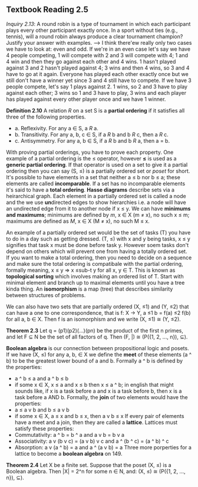 ## Textbook Reading 2.5
*Inquiry 2.13*: A round robin is a type of tournament in which each participant plays every other participant exactly once. In a sport without ties (e.g., tennis), will a round robin always produce a clear tournament champion? Justify your answer with examples. --> I think there'ew really only two cases we have to look at: even and odd. If we're in an even case let's say we have 4 people competing, 1 will compete with 2 and 3 will compete with 4; 1 and 4 win and then they go against each other and 4 wins. 1 hasn't played against 3 and 2 hasn't played against 4; 3 wins and then 4 wins, so 3 and 4 have to go at it again. Everyone has played each other exactly once but we still don't have a winner yet since 3 and 4 still have to compete. If we have 3 people compete, let's say 1 plays against 2. 1 wins, so 2 and 3 have to play against each other; 3 wins so 1 and 3 have to play, 3 wins and each player has played against every other player once and we have 1 winner.

**Definition 2.10** A relation *R* on a set S is a **partial ordering** if it satisfies all three of the
following properties.
- a. Reflexivity. For any a ∈ S, a *R* a.
- b. Transitivity. For any a, b, c ∈ S, if a *R* b and b *R* c, then a *R* c.
- c. Antisymmetry. For any a, b ∈ S, if a *R* b and b *R* a, then a = b.

With proving partial orderings, you have to prove each property. One example of a partial ordering is the ≤ operator, however **≤** is used as a **generic partial ordering**. If that operator is used on a set to give it a partial ordering then you can say (S, ≤) is a partially ordered set or *poset* for short. It's possible to have elements in a set that neither a ≤ b nor b ≤ a; these elements are called **incomparable**. If a set has no incomparable elements it's said to have a **total ordering**. **Hasse diagrams** describe sets via a heirarchical graph. Each element in a partially ordered set is called a node and the we use **un**directed edges to show hierarchies i.e. a node will have an undirected edge from it to another node if x ≤ y. We can have **minimums and maximums**; minimums are defined by *m*, x ∈ X (m ≠ x), no such x ≤ m; maximums are defined as *M*, x ∈ X (M ≠ x), no such M ≤ x. 

An example of a partially ordered set would be the set of tasks (T) you have to do in a day such as getting dressed. (T, ≤) with x and y being tasks, x ≤ y signifies that task x must be done before task y. However soem tasks don't depend on others which will prevent one from having a totally ordered set. If you want to make a total ordering, then you need to decide on a sequence and make sure the total ordering is compatibale with the partial ordering, formally meaning, x ≤ y => x ≤sub-t y for all x, y ∈ T. This is known as **topological sorting** which involves making an ordered list of T. Start with minimal element and branch up to maximal elements until you have a tree kinda thing. An **isomorphism** is a map (tree) that describes similarity between structures of problems.

We can also have two sets that are partially ordered (X, ≤1) and (Y, ≤2) that can have a one to one correspondence, that is f: X -> Y, a ≤1 b = f(a) ≤2 f(b) for all a, b ∈ X. Then f is an isomorphism and we write (X, ≤1) ≅ (Y, ≤2). 

**Theorem 2.3** Let q = (p1)(p2)(...)(pn) be the product of the first n primes, and let F ⊆ N be the set of all factors of q. Then (F, |) ≅ (P({1, 2, ..., n}), ⊆).

**Boolean algebra** is our connection between propositional logic and posets. If we have (X, ≤) for any a, b, ∈ X we define the **meet** of these elements (a ^ b) to be the greatest lower bound of a and b. Formally a ^ b is defined by the properties:
- a ^ b ≤ a and a ^ b ≤ b
- if some x ∈ X, x ≤ a and x ≤ b then x ≤ a ^ b; in english that might sounds like, if x is a task before a and x is a task before b, then x is a task before a AND b. 
Formally, the **join** of two elements would have the properties:
- a ≤ a v b and b ≤ a v b
- if some x ∈ X, a ≤ x and b ≤ x, then a v b ≤ x
If every pair of elements have a meet and a join, then they are called a **lattice**. 
Lattices must satisfy these properties:
- Commutativity: a ^ b = b ^ a and a v b = b v a
- Associativity: a v (b v c) = (a v b) v c and a ^ (b ^ c) = (a ^ b) ^ c
- Absorption: a v (a ^ b) = a and a ^ (a v b) = a
Three more porperties for a lattice to become a **boolean algebra** on 149. 

**Theorem 2.4** Let X be a finite set. Suppose that the poset (X, ≤) is a Boolean algebra. Then |X| = 2^n for some n ∈ N, and:
    (X, ≤) ≅ (P({1, 2, ..., n}), ⊆).
